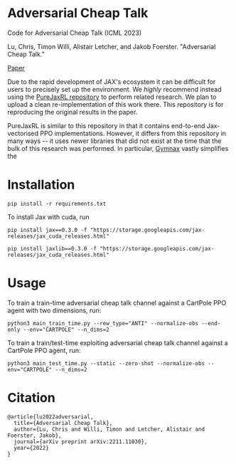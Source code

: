 # Adversarial Cheap Talk

Code for Adversarial Cheap Talk (ICML 2023)

Lu, Chris, Timon Willi, Alistair Letcher, and Jakob Foerster. "Adversarial Cheap Talk."

[Paper](https://arxiv.org/abs/2211.11030)

Due to the rapid development of JAX's ecosystem it can be difficult for users to precisely set up the environment. We *highly* recommend instead using the [PureJaxRL repository](https://github.com/luchris429/purejaxrl/tree/main) to perform related research. We plan to upload a clean re-implementation of this work there. This repository is for reproducing the original results in the paper.

PureJaxRL is similar to this repository in that it contains end-to-end Jax-vectorised PPO implementations. However, it differs from this repository in many ways -- it uses newer libraries that did not exist at the time that the bulk of this research was performed. In particular, [Gymnax](https://github.com/RobertTLange/gymnax/tree/main) vastly simplifies the 

# Installation

`pip install -r requirements.txt`

To install Jax with cuda, run

`pip install jax==0.3.0 -f "https://storage.googleapis.com/jax-releases/jax_cuda_releases.html"`

`pip install jaxlib==0.3.0 -f "https://storage.googleapis.com/jax-releases/jax_cuda_releases.html"`

# Usage

To train a train-time adversarial cheap talk channel against a CartPole PPO agent with two dimensions, run:

`python3 main_train_time.py --rew_type="ANTI" --normalize-obs --end-only --env="CARTPOLE" --n_dims=2`

To train a train/test-time exploiting adversarial cheap talk channel against a CartPole PPO agent, run:

`python3 main_test_time.py --static --zero-shot --normalize-obs --env="CARTPOLE" --n_dims=2`

#  Citation

```
@article{lu2022adversarial,
  title={Adversarial Cheap Talk},
  author={Lu, Chris and Willi, Timon and Letcher, Alistair and Foerster, Jakob},
  journal={arXiv preprint arXiv:2211.11030},
  year={2022}
}
```